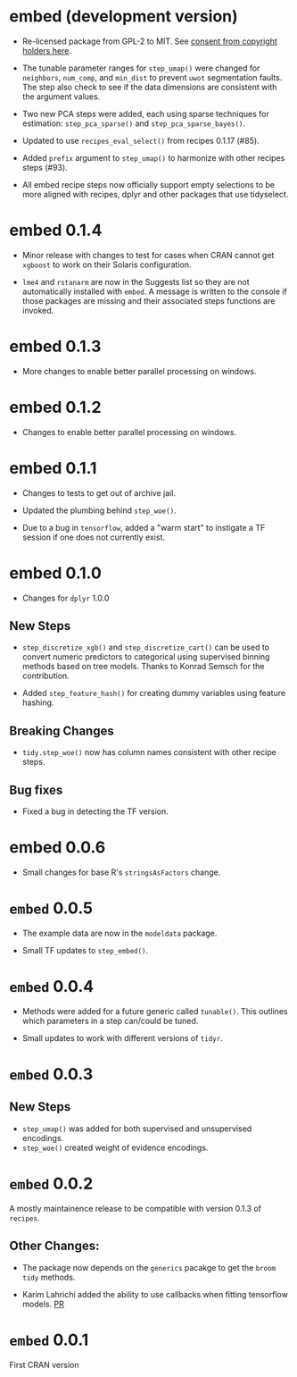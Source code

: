 # embed (development version)

* Re-licensed package from GPL-2 to MIT. See [consent from copyright holders here](https://github.com/tidymodels/embed/issues/78).

* The tunable parameter ranges for `step_umap()` were changed for `neighbors`, `num_comp`, and `min_dist` to prevent `uwot` segmentation faults. The step also check to see if the data dimensions are consistent with the argument values. 

* Two new PCA steps were added, each using sparse techniques for estimation: `step_pca_sparse()` and `step_pca_sparse_bayes()`.

* Updated to use `recipes_eval_select()` from recipes 0.1.17 (#85).

* Added `prefix` argument to `step_umap()` to harmonize with other recipes steps (#93).

* All embed recipe steps now officially support empty selections to be more aligned with recipes, dplyr and other packages that use tidyselect.

# embed 0.1.4

 * Minor release with changes to test for cases when CRAN cannot get `xgboost` to work on their Solaris configuration. 
 
 * `lme4` and `rstanarm` are now in the Suggests list so they are not automatically installed with `embed`. A message is written to the console if those packages are missing and their associated steps functions are invoked. 

# embed 0.1.3

 * More changes to enable better parallel processing on windows. 

# embed 0.1.2

 * Changes to enable better parallel processing on windows. 

# embed 0.1.1

 * Changes to tests to get out of archive jail.
 
 * Updated the plumbing behind `step_woe()`. 
 
 * Due to a bug in `tensorflow`, added a "warm start" to instigate a TF session if one does not currently exist. 
 
# embed 0.1.0

 * Changes for `dplyr` 1.0.0
 
## New Steps
 
  * `step_discretize_xgb()` and `step_discretize_cart()` can be used to convert numeric predictors to categorical using supervised binning methods based on tree models. Thanks to Konrad Semsch for the contribution. 

 * Added `step_feature_hash()` for creating dummy variables using feature hashing. 

## Breaking Changes

 * `tidy.step_woe()` now has column names consistent with other recipe steps. 

## Bug fixes

 * Fixed a bug in detecting the TF version. 


# embed 0.0.6

* Small changes for base R's `stringsAsFactors` change. 

# `embed` 0.0.5

 * The example data are now in the `modeldata` package. 
 
 * Small TF updates to `step_embed()`. 


# `embed` 0.0.4

 * Methods were added for a future generic called `tunable()`. This outlines which parameters in a step can/could be tuned.

 * Small updates to work with different versions of `tidyr`.  
 

# `embed` 0.0.3

## New Steps

 * `step_umap()` was added for both supervised and unsupervised encodings. 
 * `step_woe()` created weight of evidence encodings.


# `embed` 0.0.2

A mostly maintainence release to be compatible with version 0.1.3 of `recipes`. 

## Other Changes:

 * The package now depends on the `generics` pacakge to get the `broom` `tidy` methods. 

 * Karim Lahrichi added the ability to use callbacks when fitting tensorflow models. [PR](https://github.com/tidymodels/embed/pull/9)


# `embed` 0.0.1

First CRAN version
